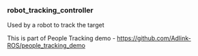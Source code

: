 ### robot_tracking_controller
Used by a robot to track the target

This is part of People Tracking demo - https://github.com/Adlink-ROS/people_tracking_demo
